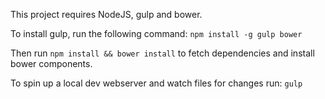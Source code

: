This project requires NodeJS, gulp and bower.

To install gulp, run the following command:
``npm install -g gulp bower``

Then run
``npm install && bower install``
to fetch dependencies and install bower components.

To spin up a local dev webserver and watch files for changes run:
``gulp``